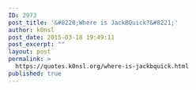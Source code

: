```yaml
---
ID: 2973
post_title: '&#8220;Where is JackBQuick?&#8221;'
author: k0nsl
post_date: 2015-03-18 19:49:11
post_excerpt: ""
layout: post
permalink: >
  https://quotes.k0nsl.org/where-is-jackbquick.html
published: true
---
```

<img class='wpml_ico' alt='' src='http://quotes.k0nsl.org/wp-content/plugins/wp-monalisa/icons/lol.gif' />